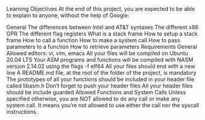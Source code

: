 Learning Objectives
At the end of this project, you are expected to be able to explain to anyone, without the help of Google:

General
The differences between Intel and AT&T syntaxes
The different x86 GPR
The different flag registers
What is a stack frame
How to setup a stack frame
How to call a function
How to make a system call
How to pass parameters to a function
How to retrieve parameters
Requirements
General
Allowed editors: vi, vim, emacs
All your files will be compiled on Ubuntu 20.04 LTS
Your ASM programs and functions will be compiled with NASM version 2.14.02 using the flags -f elf64
All your files should end with a new line
A README.md file, at the root of the folder of the project, is mandatory
The prototypes of all your functions should be included in your header file called libasm.h
Don’t forget to push your header files
All your header files should be include guarded
Allowed Functions and System Calls
Unless specified otherwise, you are NOT allowed to do any call or make any system call. It means you’re not allowed to use either the call nor the syscall instructions.